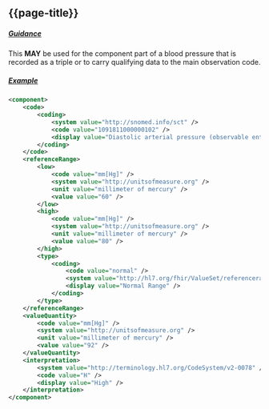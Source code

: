 ## {{page-title}}

<h5><ins>Guidance</ins></h5>

This **MAY** be used for the component part of a blood pressure that is recorded as a triple or to carry qualifying data to the main observation code.

<h5><ins>Example</ins></h5>

```xml
<component>
    <code>
        <coding>
            <system value="http://snomed.info/sct" />
            <code value="1091811000000102" />
            <display value="Diastolic arterial pressure (observable entity)" />
        </coding>
    </code>
    <referenceRange>
        <low>
            <code value="mm[Hg]" />
            <system value="http://unitsofmeasure.org" />
            <unit value="millimeter of mercury" />
            <value value="60" />
        </low>
        <high>
            <code value="mm[Hg]" />
            <system value="http://unitsofmeasure.org" />
            <unit value="millimeter of mercury" />
            <value value="80" />
        </high>
        <type>
            <coding>
                <code value="normal" />
                <system value="http://hl7.org/fhir/ValueSet/referencerange-meaning" />
                <display value="Normal Range" />
            </coding>
        </type>
    </referenceRange>
    <valueQuantity>
        <code value="mm[Hg]" />
        <system value="http://unitsofmeasure.org" />
        <unit value="millimeter of mercury" />
        <value value="92" />
    </valueQuantity>
    <interpretation>
        <system value="http://terminology.hl7.org/CodeSystem/v2-0078" />
        <code value="H" />
        <display value="High" />
    </interpretation>
</component>
```